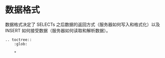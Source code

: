 <a name="formats"></a>

# 数据格式

数据格式决定了 SELECTs 之后数据的返回方式（服务器如何写入和格式化）以及 INSERT 如何接受数据（服务器如何读取和解析数据）。

```eval_rst
.. toctree::
    :glob:

    *
```

